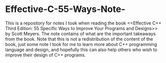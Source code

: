 # Effective-C-55-Ways-Note-
This is a repository for notes I took when reading the book &lt;&lt;Effective C++ Third Edition: 55 Specific Ways to Improve Your Programs and Designs>> by Scott Meyers. The note contains of what are the important takeaways from the book. Note that this is not a redistribution of the content of the book, just some note I took for me to learn more about C++ programming language and design, and hopefully this can also help others who wish to improve their design of C++ programs.
